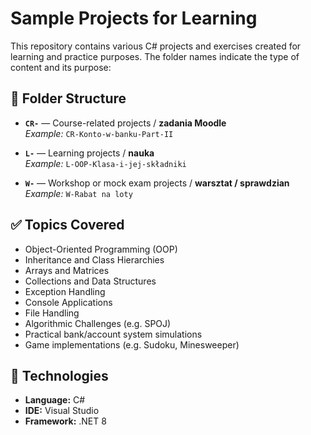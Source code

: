 # Sample Projects for Learning

This repository contains various C# projects and exercises created for learning and practice purposes. The folder names indicate the type of content and its purpose:

## 📂 Folder Structure

- **`CR-`** — Course-related projects / **zadania Moodle**  
  _Example:_ `CR-Konto-w-banku-Part-II`

- **`L-`** — Learning projects / **nauka**  
  _Example:_ `L-OOP-Klasa-i-jej-składniki`

- **`W-`** — Workshop or mock exam projects / **warsztat / sprawdzian**  
  _Example:_ `W-Rabat na loty`

## ✅ Topics Covered

- Object-Oriented Programming (OOP)
- Inheritance and Class Hierarchies
- Arrays and Matrices
- Collections and Data Structures
- Exception Handling
- Console Applications
- File Handling
- Algorithmic Challenges (e.g. SPOJ)
- Practical bank/account system simulations
- Game implementations (e.g. Sudoku, Minesweeper)

## 🔧 Technologies

- **Language:** C#
- **IDE:** Visual Studio
- **Framework:** .NET 8
